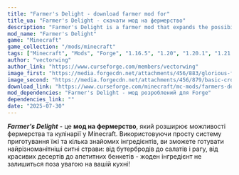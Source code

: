 ```yaml
---
title: "Farmer's Delight - download farmer mod for"
title_ua: "Farmer's Delight - скачати мод на фермерство"
description: "Farmer's Delight is a farmer mod that expands the possibilities of farming and cooking in Minecraft. Using a simple cooking system and a few familiar ingredients, you can prepare a wide variety of hearty dishes, from sandwiches to salads and stews."
mod_name: "Farmer's Delight"
game: "Minecraft"
game_collection: "/mods/minecraft"
tags: ["Minecraft", "Mods", "Forge", "1.16.5", "1.20", "1.20.1", "1.21.1"]
author: "vectorwing"
author_link: "https://www.curseforge.com/members/vectorwing"
image_first: "https://media.forgecdn.net/attachments/456/883/glorious-feast.png"
image_second: "https://media.forgecdn.net/attachments/456/879/basic-crops.png"
download_link: "https://www.curseforge.com/minecraft/mc-mods/farmers-delight/files/all?page=1&amp;pageSize=20"
mod_dependencies: "Farmer's Delight - мод розроблений для Forge"
dependencies_link: ""
date: "2025-07-30"
---
```


***Farmer's Delight*** - це **мод на фермерство**, який розширює можливості фермерства та кулінарії у Minecraft. Використовуючи просту систему приготування їжі та кілька знайомих інгредієнтів, ви зможете готувати найрізноманітніші ситні страви: від бутербродів до салатів і рагу, від красивих десертів до апетитних бенкетів - жоден інгредієнт не залишиться поза увагою на вашій кухні!
